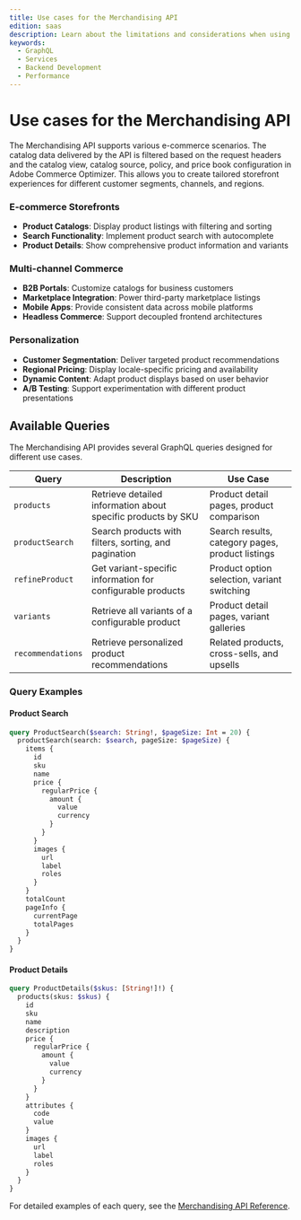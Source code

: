 ```yaml
---
title: Use cases for the Merchandising API
edition: saas
description: Learn about the limitations and considerations when using the Merchandising API to retrieve catalog data from Adobe Commerce Optimizer.
keywords:
  - GraphQL
  - Services
  - Backend Development
  - Performance
---
```


# Use cases for the Merchandising API

The Merchandising API supports various e-commerce scenarios. The catalog data delivered by the API is filtered based on the request headers and the catalog view, catalog source, policy, and price book configuration in Adobe Commerce Optimizer. This allows you to create tailored storefront experiences for different customer segments, channels, and regions.

### E-commerce Storefronts

- **Product Catalogs**: Display product listings with filtering and sorting
- **Search Functionality**: Implement product search with autocomplete
- **Product Details**: Show comprehensive product information and variants

### Multi-channel Commerce

- **B2B Portals**: Customize catalogs for business customers
- **Marketplace Integration**: Power third-party marketplace listings
- **Mobile Apps**: Provide consistent data across mobile platforms
- **Headless Commerce**: Support decoupled frontend architectures

### Personalization

- **Customer Segmentation**: Deliver targeted product recommendations
- **Regional Pricing**: Display locale-specific pricing and availability
- **Dynamic Content**: Adapt product displays based on user behavior
- **A/B Testing**: Support experimentation with different product presentations

## Available Queries

The Merchandising API provides several GraphQL queries designed for different use cases.

| Query | Description | Use Case |
|-------|-------------|----------|
| `products` | Retrieve detailed information about specific products by SKU | Product detail pages, product comparison |
| `productSearch` | Search products with filters, sorting, and pagination | Search results, category pages, product listings |
| `refineProduct` | Get variant-specific information for configurable products | Product option selection, variant switching |
| `variants` | Retrieve all variants of a configurable product | Product detail pages, variant galleries |
| `recommendations` | Retrieve personalized product recommendations | Related products, cross-sells, and upsells |

### Query Examples

#### Product Search

```graphql
query ProductSearch($search: String!, $pageSize: Int = 20) {
  productSearch(search: $search, pageSize: $pageSize) {
    items {
      id
      sku
      name
      price {
        regularPrice {
          amount {
            value
            currency
          }
        }
      }
      images {
        url
        label
        roles
      }
    }
    totalCount
    pageInfo {
      currentPage
      totalPages
    }
  }
}
```

#### Product Details

```graphql
query ProductDetails($skus: [String!]!) {
  products(skus: $skus) {
    id
    sku
    name
    description
    price {
      regularPrice {
        amount {
          value
          currency
        }
      }
    }
    attributes {
      code
      value
    }
    images {
      url
      label
      roles
    }
  }
}
```

For detailed examples of each query, see the <a href="https://developer-stage.adobe.com/commerce/services/composable-catalog/reference/index.html/" target="_blank" rel="noopener noreferrer">Merchandising API Reference</a>.
